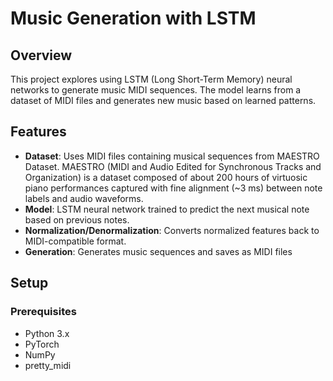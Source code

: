 # Music Generation with LSTM

## Overview

This project explores using LSTM (Long Short-Term Memory) neural networks to generate music MIDI sequences. The model learns from a dataset of MIDI files and generates new music based on learned patterns.

## Features

- **Dataset**: Uses MIDI files containing musical sequences from MAESTRO Dataset.
MAESTRO (MIDI and Audio Edited for Synchronous Tracks and Organization) is a dataset composed of about 200 hours of virtuosic piano performances captured with fine alignment (~3 ms) between note labels and audio waveforms.
- **Model**: LSTM neural network trained to predict the next musical note based on previous notes.
- **Normalization/Denormalization**: Converts normalized features back to MIDI-compatible format.
- **Generation**: Generates music sequences and saves as MIDI files

## Setup

### Prerequisites

- Python 3.x
- PyTorch
- NumPy
- pretty_midi

